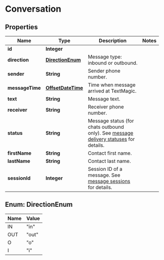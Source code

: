 
# Conversation

## Properties
Name | Type | Description | Notes
------------ | ------------- | ------------- | -------------
**id** | **Integer** |  | 
**direction** | [**DirectionEnum**](#DirectionEnum) | Message type: inbound or outbound.  | 
**sender** | **String** | Sender phone number. | 
**messageTime** | [**OffsetDateTime**](OffsetDateTime.md) | Time when message arrived at TextMagic. | 
**text** | **String** | Message text. | 
**receiver** | **String** | Receiver phone number. | 
**status** | **String** | Message status (for chats outbound only). See [message delivery statuses](http://docs.textmagictesting.com/#section/Delivery-status-codes) for details. | 
**firstName** | **String** | Contact first name. | 
**lastName** | **String** | Contact last name. | 
**sessionId** | **Integer** | Session ID of a message. See [message sessions](http://docs.textmagictesting.com/#tag/Outbound-Message-Sessions) for details. | 


<a name="DirectionEnum"></a>
## Enum: DirectionEnum
Name | Value
---- | -----
IN | &quot;in&quot;
OUT | &quot;out&quot;
O | &quot;o&quot;
I | &quot;i&quot;



